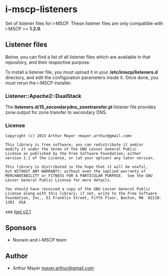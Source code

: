 i-mscp-listeners
=========================

Set of listener files for i-MSCP. These listener files are only compatible with i-MSCP >= **1.2.0**.

## Listener files

Below, you can find a list of all listener files which are available in that repository, and their respective purpose.

To install a listener file, you must upload it in your **/etc/imscp/listeners.d** directory, and edit the configuration
parameters inside it. Once done, you must rerun the i-MSCP installer.

### Listener::Apache2::DualStack

The **listeners.d/15_secondarydns_zonetransfer.pl** listener file provides zone output for zone transfer to secondary DNS.

### License

	Copyright (c) 2015 Arthur Mayer <mayer.arthur@gmail.com>
	
	This library is free software; you can redistribute it and/or
	modify it under the terms of the GNU Lesser General Public
	License as published by the Free Software Foundation; either
	version 2.1 of the License, or (at your option) any later version.
	
	This library is distributed in the hope that it will be useful,
	but WITHOUT ANY WARRANTY; without even the implied warranty of
	MERCHANTABILITY or FITNESS FOR A PARTICULAR PURPOSE.  See the GNU
	Lesser General Public License for more details.
	
	You should have received a copy of the GNU Lesser General Public
	License along with this library; if not, write to the Free Software
	Foundation, Inc., 51 Franklin Street, Fifth Floor, Boston, MA  02110-1301  USA

 see [lgpl v2.1](http://www.gnu.org/licenses/lgpl-2.1.txt "lgpl v2.1")

## Sponsors

- Nuxwin and i-MSCP team

## Author

- Arthur Mayer <mayer.arthur@gmail.com>
